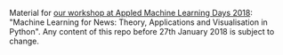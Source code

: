 Material for [our workshop at Appled Machine Learning Days 2018](https://www.appliedmldays.org/workshop_sessions/machine-learning-for-news-theory-applications-and-visualisation-in-python): "Machine Learning for News: Theory, Applications and Visualisation in Python". Any content of this repo before 27th January 2018 is subject to change. 

